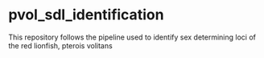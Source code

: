 # pvol_sdl_identification
This repository follows the pipeline used to identify sex determining loci of the red lionfish, pterois volitans
